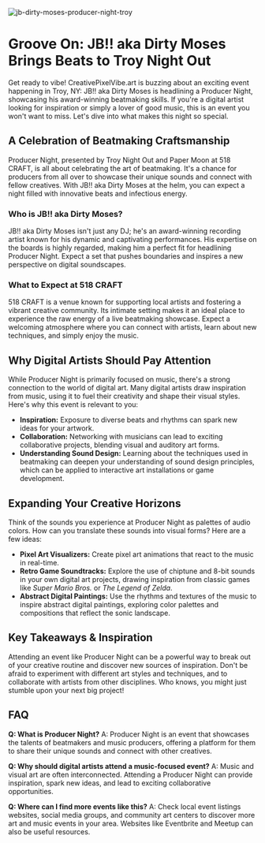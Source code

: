 ![jb-dirty-moses-producer-night-troy](https://images.pexels.com/photos/7097829/pexels-photo-7097829.jpeg?auto=compress&cs=tinysrgb&fit=crop&h=627&w=1200)

# Groove On: JB!! aka Dirty Moses Brings Beats to Troy Night Out

Get ready to vibe! CreativePixelVibe.art is buzzing about an exciting event happening in Troy, NY: JB!! aka Dirty Moses is headlining a Producer Night, showcasing his award-winning beatmaking skills. If you're a digital artist looking for inspiration or simply a lover of good music, this is an event you won't want to miss. Let's dive into what makes this night so special.

## A Celebration of Beatmaking Craftsmanship

Producer Night, presented by Troy Night Out and Paper Moon at 518 CRAFT, is all about celebrating the art of beatmaking. It's a chance for producers from all over to showcase their unique sounds and connect with fellow creatives. With JB!! aka Dirty Moses at the helm, you can expect a night filled with innovative beats and infectious energy.

### Who is JB!! aka Dirty Moses?

JB!! aka Dirty Moses isn't just any DJ; he's an award-winning recording artist known for his dynamic and captivating performances. His expertise on the boards is highly regarded, making him a perfect fit for headlining Producer Night. Expect a set that pushes boundaries and inspires a new perspective on digital soundscapes.

### What to Expect at 518 CRAFT

518 CRAFT is a venue known for supporting local artists and fostering a vibrant creative community. Its intimate setting makes it an ideal place to experience the raw energy of a live beatmaking showcase. Expect a welcoming atmosphere where you can connect with artists, learn about new techniques, and simply enjoy the music.

## Why Digital Artists Should Pay Attention

While Producer Night is primarily focused on music, there's a strong connection to the world of digital art. Many digital artists draw inspiration from music, using it to fuel their creativity and shape their visual styles. Here's why this event is relevant to you:

*   **Inspiration:** Exposure to diverse beats and rhythms can spark new ideas for your artwork.
*   **Collaboration:** Networking with musicians can lead to exciting collaborative projects, blending visual and auditory art forms.
*   **Understanding Sound Design:** Learning about the techniques used in beatmaking can deepen your understanding of sound design principles, which can be applied to interactive art installations or game development.

## Expanding Your Creative Horizons

Think of the sounds you experience at Producer Night as palettes of audio colors. How can you translate these sounds into visual forms? Here are a few ideas:

*   **Pixel Art Visualizers:** Create pixel art animations that react to the music in real-time.
*   **Retro Game Soundtracks:** Explore the use of chiptune and 8-bit sounds in your own digital art projects, drawing inspiration from classic games like *Super Mario Bros.* or *The Legend of Zelda*.
*   **Abstract Digital Paintings:** Use the rhythms and textures of the music to inspire abstract digital paintings, exploring color palettes and compositions that reflect the sonic landscape.

## Key Takeaways & Inspiration

Attending an event like Producer Night can be a powerful way to break out of your creative routine and discover new sources of inspiration. Don't be afraid to experiment with different art styles and techniques, and to collaborate with artists from other disciplines. Who knows, you might just stumble upon your next big project!

## FAQ

**Q: What is Producer Night?**
A: Producer Night is an event that showcases the talents of beatmakers and music producers, offering a platform for them to share their unique sounds and connect with other creatives.

**Q: Why should digital artists attend a music-focused event?**
A: Music and visual art are often interconnected. Attending a Producer Night can provide inspiration, spark new ideas, and lead to exciting collaborative opportunities.

**Q: Where can I find more events like this?**
A: Check local event listings websites, social media groups, and community art centers to discover more art and music events in your area. Websites like Eventbrite and Meetup can also be useful resources.